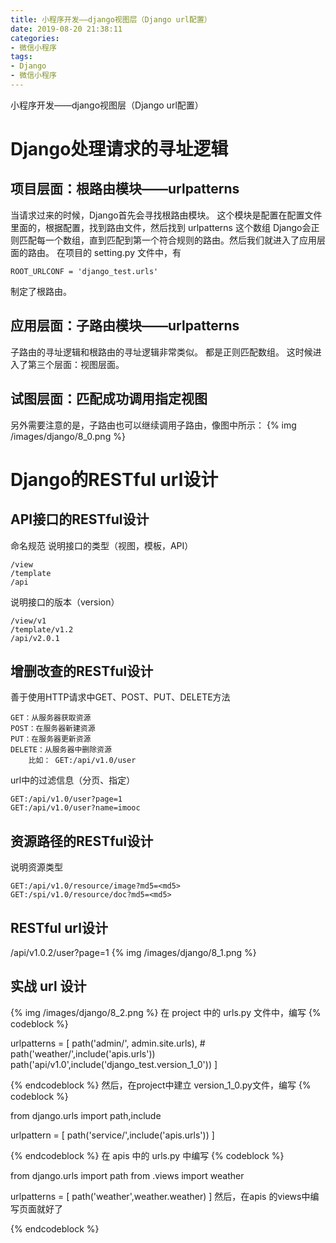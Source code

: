 ```yaml
---
title: 小程序开发——django视图层（Django url配置）
date: 2019-08-20 21:38:11
categories:
- 微信小程序
tags:
- Django
- 微信小程序
---
```

小程序开发——django视图层（Django url配置）
<!-- more -->
# Django处理请求的寻址逻辑
## 项目层面：根路由模块——urlpatterns
当请求过来的时候，Django首先会寻找根路由模块。
这个模块是配置在配置文件里面的，根据配置，找到路由文件，然后找到 urlpatterns 这个数组
Django会正则匹配每一个数组，直到匹配到第一个符合规则的路由。然后我们就进入了应用层面的路由。
在项目的 setting.py 文件中，有

	ROOT_URLCONF = 'django_test.urls'
	
制定了根路由。
## 应用层面：子路由模块——urlpatterns
子路由的寻址逻辑和根路由的寻址逻辑非常类似。
都是正则匹配数组。
这时候进入了第三个层面：视图层面。
## 试图层面：匹配成功调用指定视图
另外需要注意的是，子路由也可以继续调用子路由，像图中所示：
{% img /images/django/8_0.png %}
# Django的RESTful url设计
## API接口的RESTful设计
命名规范
说明接口的类型（视图，模板，API）

	/view
	/template
	/api
	
说明接口的版本（version）

	/view/v1
	/template/v1.2
	/api/v2.0.1
	

## 增删改查的RESTful设计
善于使用HTTP请求中GET、POST、PUT、DELETE方法

	GET：从服务器获取资源
	POST：在服务器新建资源
	PUT：在服务器更新资源
	DELETE：从服务器中删除资源
		比如： GET:/api/v1.0/user
		
url中的过滤信息（分页、指定）

	GET:/api/v1.0/user?page=1
	GET:/api/v1.0/user?name=imooc

## 资源路径的RESTful设计
说明资源类型

	GET:/api/v1.0/resource/image?md5=<md5>
	GET:/spi/v1.0/resource/doc?md5=<md5>

## RESTful url设计
/api/v1.0.2/user?page=1
{% img /images/django/8_1.png %}
## 实战 url 设计
{% img /images/django/8_2.png %}
在 project 中的 urls.py 文件中，编写
{% codeblock %}

urlpatterns = [
    path('admin/', admin.site.urls),
    # path('weather/',include('apis.urls'))
    path('api/v1.0',include('django_test.version_1_0'))
]

{% endcodeblock %}
然后，在project中建立 version_1_0.py文件，编写
{% codeblock %}

from django.urls import path,include

urlpattern = [
    path('service/',include('apis.urls'))
]

{% endcodeblock %}
在 apis 中的 urls.py 中编写
{% codeblock %}

from django.urls import path
from .views import weather

urlpatterns = [
    path('weather',weather.weather)
]
然后，在apis 的views中编写页面就好了

{% endcodeblock %}
